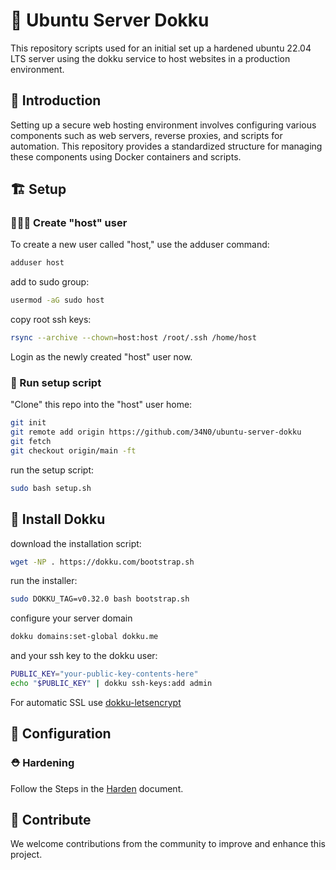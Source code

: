 # 🚧 Ubuntu Server Dokku

This repository scripts used for an initial set up a hardened ubuntu 22.04 LTS server using the dokku service to host websites in a production environment.

## 📃 Introduction

Setting up a secure web hosting environment involves configuring various components such as web servers, reverse proxies, and scripts for automation. This repository provides a standardized structure for managing these components using Docker containers and scripts. 

## 🏗️ Setup

### 👩🏻‍🍳 Create "host" user

To create a new user called "host," use the adduser command:

```bash
adduser host
```
add to sudo group:
```bash
usermod -aG sudo host
```
copy root ssh keys:
```bash
rsync --archive --chown=host:host /root/.ssh /home/host
```
Login as the newly created "host" user now.

### 🍳 Run setup script

"Clone" this repo into the "host" user home:
```bash
git init
git remote add origin https://github.com/34N0/ubuntu-server-dokku
git fetch
git checkout origin/main -ft
```

run the setup script:
```bash
sudo bash setup.sh
```

## 🐋 Install Dokku

download the installation script:
```bash
wget -NP . https://dokku.com/bootstrap.sh
```
run the installer:
```bash
sudo DOKKU_TAG=v0.32.0 bash bootstrap.sh
```
configure your server domain
```bash
dokku domains:set-global dokku.me
```
and your ssh key to the dokku user:
```bash
PUBLIC_KEY="your-public-key-contents-here"
echo "$PUBLIC_KEY" | dokku ssh-keys:add admin
```

For automatic SSL use [dokku-letsencrypt](https://github.com/dokku/dokku-letsencrypt)

## 🚧 Configuration

### ⛑️ Hardening

Follow the Steps in the [Harden](Harden.md) document.

## 🤝 Contribute

We welcome contributions from the community to improve and enhance this project.